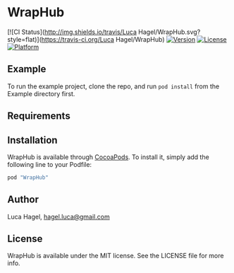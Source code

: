 # WrapHub

[![CI Status](http://img.shields.io/travis/Luca Hagel/WrapHub.svg?style=flat)](https://travis-ci.org/Luca Hagel/WrapHub)
[![Version](https://img.shields.io/cocoapods/v/WrapHub.svg?style=flat)](http://cocoapods.org/pods/WrapHub)
[![License](https://img.shields.io/cocoapods/l/WrapHub.svg?style=flat)](http://cocoapods.org/pods/WrapHub)
[![Platform](https://img.shields.io/cocoapods/p/WrapHub.svg?style=flat)](http://cocoapods.org/pods/WrapHub)

## Example

To run the example project, clone the repo, and run `pod install` from the Example directory first.

## Requirements

## Installation

WrapHub is available through [CocoaPods](http://cocoapods.org). To install
it, simply add the following line to your Podfile:

```ruby
pod "WrapHub"
```

## Author

Luca Hagel, hagel.luca@gmail.com

## License

WrapHub is available under the MIT license. See the LICENSE file for more info.
